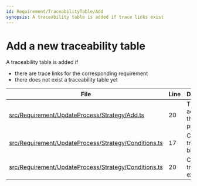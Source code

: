 ```yaml
---
id: Requirement/TraceabilityTable/Add
synopsis: A traceability table is added if trace links exist
---
```


# Add a new traceability table

A traceability table is added if

-   there are trace links for the corresponding requirement
-   there does not exist a traceability table yet

<div class="tracey">

| File                                                                                                                      | Line | Description                          |
| ------------------------------------------------------------------------------------------------------------------------- | ---- | ------------------------------------ |
| [src/Requirement/UpdateProcess/Strategy/Add.ts](../../../src/Requirement/UpdateProcess/Strategy/Add.ts#L20)               | 20   | The add action of the update process |
| [src/Requirement/UpdateProcess/Strategy/Conditions.ts](../../../src/Requirement/UpdateProcess/Strategy/Conditions.ts#L17) | 17   | Check if no tracey block exists      |
| [src/Requirement/UpdateProcess/Strategy/Conditions.ts](../../../src/Requirement/UpdateProcess/Strategy/Conditions.ts#L20) | 20   | Check if trace links exist           |

</div>
